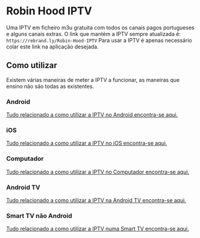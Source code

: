 # Robin Hood IPTV

Uma IPTV em ficheiro m3u gratuita com todos os canais pagos portugueses e alguns canais extras.
O link que mantém a IPTV sempre atualizada é:
`https://rebrand.ly/Robin-Hood-IPTV`
Para usar a IPTV é apenas necessário colar este link na aplicação desejada.

## Como utilizar
Existem várias maneiras de meter a IPTV a funcionar, as maneiras que ensino não são todas as existentes.
### Android
[Tudo relacionado a como utilizar a IPTV no Android encontra-se aqui.](https://github.com/the-nos4a2/RobinHood/wiki/Como-utilizar-a-IPTV-no-Android)
### iOS
[Tudo relacionado a como utilizar a IPTV no iOS encontra-se aqui.](https://github.com/the-nos4a2/RobinHood/wiki/Como-utilizar-a-IPTV-no-iOS)
### Computador
[Tudo relacionado a como utilizar a IPTV no Computador encontra-se aqui.](https://github.com/the-nos4a2/RobinHood/wiki/Como-utilizar-a-IPTV-no-Computador)
### Android TV
[Tudo relacionado a como utilizar a IPTV na Android TV encontra-se aqui.](https://github.com/the-nos4a2/RobinHood/wiki/Como-utilizar-a-IPTV-na-Android-TV)
### Smart TV não Android
[Tudo relacionado a como utilizar a IPTV numa Smart TV encontra-se aqui.](https://github.com/the-nos4a2/RobinHood/wiki/Como-utilizar-a-IPTV-numa-Smart-TV)
